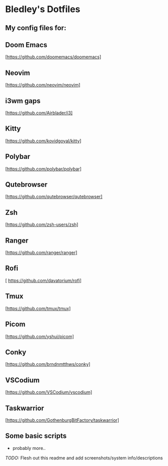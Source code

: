 # Bledley's Dotfiles

## My config files for:

## Doom Emacs
[https://github.com/doomemacs/doomemacs]

## Neovim
[https://github.com/neovim/neovim]

## i3wm gaps
[https://github.com/Airblader/i3]

## Kitty
[https://github.com/kovidgoyal/kitty]

## Polybar
[https://github.com/polybar/polybar]

## Qutebrowser
[https://github.com/qutebrowser/qutebrowser]

## Zsh
[https://github.com/zsh-users/zsh]

## Ranger
[https://github.com/ranger/ranger]

## Rofi
[ https://github.com/davatorium/rofi]

## Tmux
[https://github.com/tmux/tmux]

## Picom
[https://github.com/yshui/picom]

## Conky
[https://github.com/brndnmtthws/conky]

## VSCodium
[https://github.com/VSCodium/vscodium]

## Taskwarrior
[https://github.com/GothenburgBitFactory/taskwarrior]

## Some basic scripts

+ probably more..

*TODO:* Flesh out this readme and add screenshots/system info/descriptions
